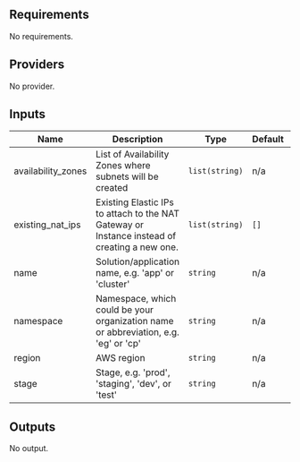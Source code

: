 ## Requirements

No requirements.

## Providers

No provider.

## Inputs

| Name | Description | Type | Default | Required |
|------|-------------|------|---------|:--------:|
| availability\_zones | List of Availability Zones where subnets will be created | `list(string)` | n/a | yes |
| existing\_nat\_ips | Existing Elastic IPs to attach to the NAT Gateway or Instance instead of creating a new one. | `list(string)` | `[]` | no |
| name | Solution/application name, e.g. 'app' or 'cluster' | `string` | n/a | yes |
| namespace | Namespace, which could be your organization name or abbreviation, e.g. 'eg' or 'cp' | `string` | n/a | yes |
| region | AWS region | `string` | n/a | yes |
| stage | Stage, e.g. 'prod', 'staging', 'dev', or 'test' | `string` | n/a | yes |

## Outputs

No output.
